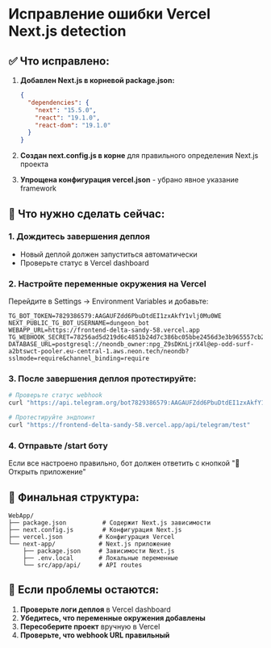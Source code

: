 # Исправление ошибки Vercel Next.js detection

## ✅ Что исправлено:

1. **Добавлен Next.js в корневой package.json:**
   ```json
   {
     "dependencies": {
       "next": "15.5.0",
       "react": "19.1.0", 
       "react-dom": "19.1.0"
     }
   }
   ```

2. **Создан next.config.js в корне** для правильного определения Next.js проекта

3. **Упрощена конфигурация vercel.json** - убрано явное указание framework

## 🔧 Что нужно сделать сейчас:

### 1. Дождитесь завершения деплоя
- Новый деплой должен запуститься автоматически
- Проверьте статус в Vercel dashboard

### 2. Настройте переменные окружения на Vercel
Перейдите в Settings → Environment Variables и добавьте:

```
TG_BOT_TOKEN=7829386579:AAGAUFZdd6PbuDtdEI1zxAkfY1vlj0Mu0WE
NEXT_PUBLIC_TG_BOT_USERNAME=dungeon_bot
WEBAPP_URL=https://frontend-delta-sandy-58.vercel.app
TG_WEBHOOK_SECRET=78256ad5d219d6c4851b24d7c386bc05bbe2456d3e3b965557cb25294a6e49f9
DATABASE_URL=postgresql://neondb_owner:npg_Z9sDKnLjrX4l@ep-odd-surf-a2btswct-pooler.eu-central-1.aws.neon.tech/neondb?sslmode=require&channel_binding=require
```

### 3. После завершения деплоя протестируйте:

```bash
# Проверьте статус webhook
curl "https://api.telegram.org/bot7829386579:AAGAUFZdd6PbuDtdEI1zxAkfY1vlj0Mu0WE/getWebhookInfo"

# Протестируйте эндпоинт
curl "https://frontend-delta-sandy-58.vercel.app/api/telegram/test"
```

### 4. Отправьте /start боту
Если все настроено правильно, бот должен ответить с кнопкой "🚀 Открыть приложение"

## 📁 Финальная структура:

```
WebApp/
├── package.json          # Содержит Next.js зависимости
├── next.config.js        # Конфигурация Next.js
├── vercel.json          # Конфигурация Vercel
└── next-app/            # Next.js приложение
    ├── package.json     # Зависимости Next.js
    ├── .env.local       # Локальные переменные
    └── src/app/api/     # API routes
```

## 🐛 Если проблемы остаются:

1. **Проверьте логи деплоя** в Vercel dashboard
2. **Убедитесь, что переменные окружения добавлены**
3. **Пересоберите проект** вручную в Vercel
4. **Проверьте, что webhook URL правильный**
